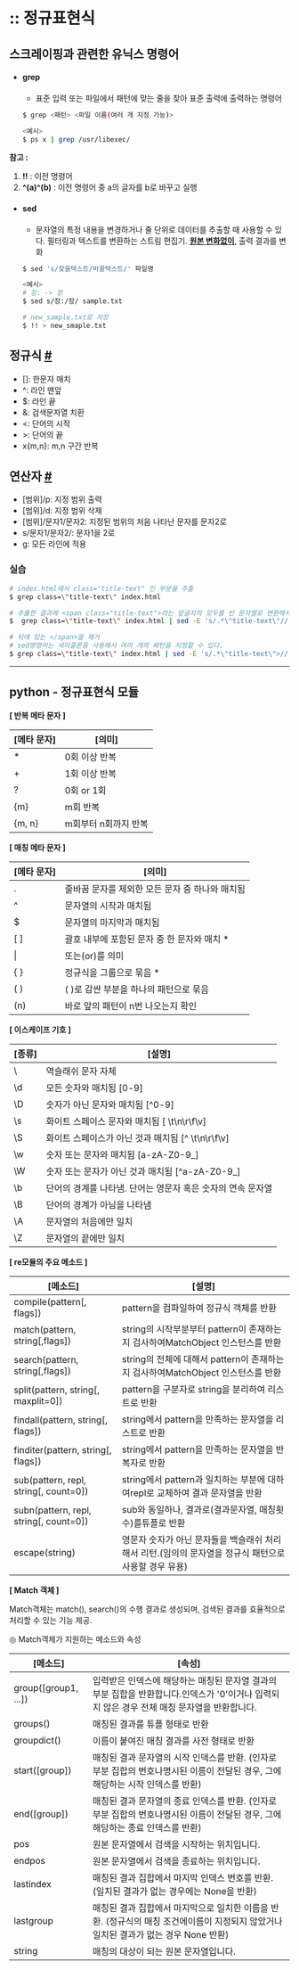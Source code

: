 # :: 정규표현식



## 스크레이핑과 관련한 유닉스 명령어

* #### grep

  - 표준 입력 또는 파일에서 패턴에 맞는 줄을 찾아 표준 출력에 출력하는 명령어

  ```bash
  $ grep <패턴> <파일 이름(여러 개 지정 가능)>
  ```

  

  ```bash
  <예시>
  $ ps x | grep /usr/libexec/
  ```

**참고 :** 

1. **!!** : 이전 명령어
2. **^(a)^(b)** : 이전 명령어 중 a의 글자를 b로 바꾸고 실행



* #### sed

  * 문자열의 특정 내용을 변경하거나 줄 단위로 데이터를 추출할 때 사용할 수 있다.
    필터링과 텍스트를 변환하는 스트림 편집기. **<u>원본 변화없이</u>**, 출력 결과를 변화

  ```bash
  $ sed 's/찾을텍스트/바꿀텍스트/' 파일명
  ```

  ```bash
  <예시>
  # 장: -> 장
  $ sed s/장:/장/ sample.txt
  
  # new_sample.txt로 저장
  $ !! > new_smaple.txt
  ```

  

## 정규식 [#](http://www.incodom.kr/Linux/기본명령어/sed#h_7c4a66fe83026b803bd0836f3b267cc2)

- []: 한문자 매치
- ^: 라인 맨앞
- $: 라인 끝
- &: 검색문자열 치환
- \<: 단어의 시작
- \>: 단어의 끝
- x{m,n}: m,n 구간 반복



## 연산자 [#](http://www.incodom.kr/Linux/기본명령어/sed#h_03b99947ab0db6a54a7b644acb91ac87)

- [범위]/p: 지정 범위 출력
- [범위]/d: 지정 범위 삭제
- [범위]/문자1/문자2: 지정된 범위의 처음 나타난 문자를 문자2로
- s/문자1/문자2/: 문자1을 2로
- g: 모든 라인에 적용



### 실습

```bash
# index.html에서 class="title-text" 인 부분을 추출
$ grep class=\"title-text\" index.html

# 추출한 결과에 <span class="title-text">라는 앞글자의 모두를 빈 문자열로 변환해서 제거
$  grep class=\"title-text\" index.html | sed -E 's/.*\"title-text\"//'

# 뒤에 있는 </span>을 제거
# sed명령어는 세미콜론을 사용해서 여러 개의 패턴을 지정할 수 있다.
$ grep class=\"title-text\" index.html | sed -E 's/.*\"title-text\">//'|;s/<\/span>//'
```



---



## python - 정규표현식 모듈



**[ 반복 메타 문자 ]**

| **[메타 문자]** | **[의미]**           |
| --------------- | -------------------- |
| *               | 0회 이상 반복        |
| +               | 1회 이상 반복        |
| ?               | 0회 or 1회           |
| {m}             | m회 반복             |
| {m, n}          | m회부터 n회까지 반복 |

 

**[ 매칭 메타 문자 ]**

| **[메타 문자]** | **[의미]**                                      |
| --------------- | ----------------------------------------------- |
| .               | 줄바꿈 문자를 제외한 모든 문자 중 하나와 매치됨 |
| ^               | 문자열의 시작과 매치됨                          |
| $               | 문자열의 마지막과 매치됨                        |
| [ ]             | 괄호 내부에 포함된 문자 중 한 문자와 매치 *     |
| \|              | 또는(or)를 의미                                 |
| { }             | 정규식을 그룹으로 묶음 *                        |
| ( )             | ( )로 감싼 부분을 하나의 패턴으로 묶음          |
| (n)             | 바로 앞의 패턴이 n번 나오는지 확인              |



**[ 이스케이프 기호 ]**

| **[종류]** | **[설명]**                                                  |
| ---------- | ----------------------------------------------------------- |
| \\         | 역슬래쉬 문자 자체                                          |
| \d         | 모든 숫자와 매치됨 [0-9]                                    |
| \D         | 숫자가 아닌 문자와 매치됨 [^0-9]                            |
| \s         | 화이트 스페이스 문자와 매치됨 [ \t\n\r\f\v]                 |
| \S         | 화이트 스페이스가 아닌 것과 매치됨 [^ \t\n\r\f\v]           |
| \w         | 숫자 또는 문자와 매치됨 [a-zA-Z0-9_]                        |
| \W         | 숫자 또는 문자가 아닌 것과 매치됨 [^a-zA-Z0-9_]             |
| \b         | 단어의 경계를 나타냄. 단어는 영문자 혹은 숫자의 연속 문자열 |
| \B         | 단어의 경계가 아님을 나타냄                                 |
| \A         | 문자열의 처음에만 일치                                      |
| \Z         | 문자열의 끝에만 일치                                        |



**[ re모듈의 주요 메소드 ]**

| **[메소드]**                           | **[설명]**                                                   |
| -------------------------------------- | ------------------------------------------------------------ |
| compile(pattern[, flags])              | pattern을 컴파일하여 정규식 객체를 반환                      |
| match(pattern, string[,flags])         | string의 시작부분부터 pattern이 존재하는지 검사하여MatchObject 인스턴스를 반환 |
| search(pattern, string[,flags])        | string의 전체에 대해서 pattern이 존재하는지 검사하여MatchObject 인스턴스를 반환 |
| split(pattern, string[, maxplit=0])    | pattern을 구분자로 string을 분리하여 리스트로 반환           |
| findall(pattern, string[, flags])      | string에서 pattern을 만족하는 문자열을 리스트로 반환         |
| finditer(pattern, string[, flags])     | string에서 pattern을 만족하는 문자열을 반복자로 반환         |
| sub(pattern, repl, string[, count=0])  | string에서 pattern과 일치하는 부분에 대하여repl로 교체하여 결과 문자열을 반환 |
| subn(pattern, repl, string[, count=0]) | sub와 동일하나, 결과로(결과문자열, 매칭횟수)를튜플로 반환    |
| escape(string)                         | 영문자 숫자가 아닌 문자들을 백슬래쉬 처리해서 리턴.(임의의 문자열을 정규식 패턴으로 사용할 경우 유용) |



**[ Match 객체 ]**

Match객체는 match(), search()의 수행 결과로 생성되며, 검색된 결과를 효율적으로 처리할 수 있는 기능 제공.

◎ Match객체가 지원하는 메소드와 속성

| **[메소드]**         | **[속성]**                                                   |
| -------------------- | ------------------------------------------------------------ |
| group([group1, ...]) | 입력받은 인덱스에 해당하는 매칭된 문자열 결과의 부분 집합을 반환합니다.인덱스가 '0'이거나 입력되지 않은 경우 전체 매칭 문자열을 반환합니다. |
| groups()             | 매칭된 결과를 튜플 형태로 반환                               |
| groupdict()          | 이름이 붙여진 매칭 결과를 사전 형태로 반환                   |
| start([group])       | 매칭된 결과 문자열의 시작 인덱스를 반환. (인자로 부분 집합의 번호나명시된 이름이 전달된 경우, 그에 해당하는 시작 인덱스를 반환) |
| end([group])         | 매칭된 결과 문자열의 종료 인덱스를 반환. (인자로 부분 집합의 번호나명시된 이름이 전달된 경우, 그에 해당하는 종료 인덱스를 반환) |
| pos                  | 원본 문자열에서 검색을 시작하는 위치입니다.                  |
| endpos               | 원본 문자열에서 검색을 종료하는 위치입니다.                  |
| lastindex            | 매칭된 결과 집합에서 마지막 인덱스 번호를 반환. (일치된 결과가 없는 경우에는 None을 반환) |
| lastgroup            | 매칭된 결과 집합에서 마지막으로 일치한 이름을 반환. (정규식의 매칭 조건에이름이 지정되지 않았거나 일치된 결과가 없는 경우 None 반환) |
| string               | 매칭의 대상이 되는 원본 문자열입니다.                        |

